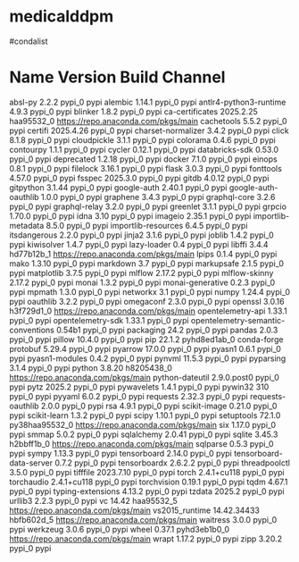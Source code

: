 # medicalddpm
#condalist
# Name                    Version                   Build  Channel
absl-py                   2.2.2                    pypi_0    pypi
alembic                   1.14.1                   pypi_0    pypi
antlr4-python3-runtime    4.9.3                    pypi_0    pypi
blinker                   1.8.2                    pypi_0    pypi
ca-certificates           2025.2.25            haa95532_0    https://repo.anaconda.com/pkgs/main
cachetools                5.5.2                    pypi_0    pypi
certifi                   2025.4.26                pypi_0    pypi
charset-normalizer        3.4.2                    pypi_0    pypi
click                     8.1.8                    pypi_0    pypi
cloudpickle               3.1.1                    pypi_0    pypi
colorama                  0.4.6                    pypi_0    pypi
contourpy                 1.1.1                    pypi_0    pypi
cycler                    0.12.1                   pypi_0    pypi
databricks-sdk            0.53.0                   pypi_0    pypi
deprecated                1.2.18                   pypi_0    pypi
docker                    7.1.0                    pypi_0    pypi
einops                    0.8.1                    pypi_0    pypi
filelock                  3.16.1                   pypi_0    pypi
flask                     3.0.3                    pypi_0    pypi
fonttools                 4.57.0                   pypi_0    pypi
fsspec                    2025.3.0                 pypi_0    pypi
gitdb                     4.0.12                   pypi_0    pypi
gitpython                 3.1.44                   pypi_0    pypi
google-auth               2.40.1                   pypi_0    pypi
google-auth-oauthlib      1.0.0                    pypi_0    pypi
graphene                  3.4.3                    pypi_0    pypi
graphql-core              3.2.6                    pypi_0    pypi
graphql-relay             3.2.0                    pypi_0    pypi
greenlet                  3.1.1                    pypi_0    pypi
grpcio                    1.70.0                   pypi_0    pypi
idna                      3.10                     pypi_0    pypi
imageio                   2.35.1                   pypi_0    pypi
importlib-metadata        8.5.0                    pypi_0    pypi
importlib-resources       6.4.5                    pypi_0    pypi
itsdangerous              2.2.0                    pypi_0    pypi
jinja2                    3.1.6                    pypi_0    pypi
joblib                    1.4.2                    pypi_0    pypi
kiwisolver                1.4.7                    pypi_0    pypi
lazy-loader               0.4                      pypi_0    pypi
libffi                    3.4.4                hd77b12b_1    https://repo.anaconda.com/pkgs/main
lpips                     0.1.4                    pypi_0    pypi
mako                      1.3.10                   pypi_0    pypi
markdown                  3.7                      pypi_0    pypi
markupsafe                2.1.5                    pypi_0    pypi
matplotlib                3.7.5                    pypi_0    pypi
mlflow                    2.17.2                   pypi_0    pypi
mlflow-skinny             2.17.2                   pypi_0    pypi
monai                     1.3.2                    pypi_0    pypi
monai-generative          0.2.3                    pypi_0    pypi
mpmath                    1.3.0                    pypi_0    pypi
networkx                  3.1                      pypi_0    pypi
numpy                     1.24.4                   pypi_0    pypi
oauthlib                  3.2.2                    pypi_0    pypi
omegaconf                 2.3.0                    pypi_0    pypi
openssl                   3.0.16               h3f729d1_0    https://repo.anaconda.com/pkgs/main
opentelemetry-api         1.33.1                   pypi_0    pypi
opentelemetry-sdk         1.33.1                   pypi_0    pypi
opentelemetry-semantic-conventions 0.54b1                   pypi_0    pypi
packaging                 24.2                     pypi_0    pypi
pandas                    2.0.3                    pypi_0    pypi
pillow                    10.4.0                   pypi_0    pypi
pip                       22.1.2             pyhd8ed1ab_0    conda-forge
protobuf                  5.29.4                   pypi_0    pypi
pyarrow                   17.0.0                   pypi_0    pypi
pyasn1                    0.6.1                    pypi_0    pypi
pyasn1-modules            0.4.2                    pypi_0    pypi
pynvml                    11.5.3                   pypi_0    pypi
pyparsing                 3.1.4                    pypi_0    pypi
python                    3.8.20               h8205438_0    https://repo.anaconda.com/pkgs/main
python-dateutil           2.9.0.post0              pypi_0    pypi
pytz                      2025.2                   pypi_0    pypi
pywavelets                1.4.1                    pypi_0    pypi
pywin32                   310                      pypi_0    pypi
pyyaml                    6.0.2                    pypi_0    pypi
requests                  2.32.3                   pypi_0    pypi
requests-oauthlib         2.0.0                    pypi_0    pypi
rsa                       4.9.1                    pypi_0    pypi
scikit-image              0.21.0                   pypi_0    pypi
scikit-learn              1.3.2                    pypi_0    pypi
scipy                     1.10.1                   pypi_0    pypi
setuptools                72.1.0           py38haa95532_0    https://repo.anaconda.com/pkgs/main
six                       1.17.0                   pypi_0    pypi
smmap                     5.0.2                    pypi_0    pypi
sqlalchemy                2.0.41                   pypi_0    pypi
sqlite                    3.45.3               h2bbff1b_0    https://repo.anaconda.com/pkgs/main
sqlparse                  0.5.3                    pypi_0    pypi
sympy                     1.13.3                   pypi_0    pypi
tensorboard               2.14.0                   pypi_0    pypi
tensorboard-data-server   0.7.2                    pypi_0    pypi
tensorboardx              2.6.2.2                  pypi_0    pypi
threadpoolctl             3.5.0                    pypi_0    pypi
tifffile                  2023.7.10                pypi_0    pypi
torch                     2.4.1+cu118              pypi_0    pypi
torchaudio                2.4.1+cu118              pypi_0    pypi
torchvision               0.19.1                   pypi_0    pypi
tqdm                      4.67.1                   pypi_0    pypi
typing-extensions         4.13.2                   pypi_0    pypi
tzdata                    2025.2                   pypi_0    pypi
urllib3                   2.2.3                    pypi_0    pypi
vc                        14.42                haa95532_5    https://repo.anaconda.com/pkgs/main
vs2015_runtime            14.42.34433          hbfb602d_5    https://repo.anaconda.com/pkgs/main
waitress                  3.0.0                    pypi_0    pypi
werkzeug                  3.0.6                    pypi_0    pypi
wheel                     0.37.1             pyhd3eb1b0_0    https://repo.anaconda.com/pkgs/main
wrapt                     1.17.2                   pypi_0    pypi
zipp                      3.20.2                   pypi_0    pypi

